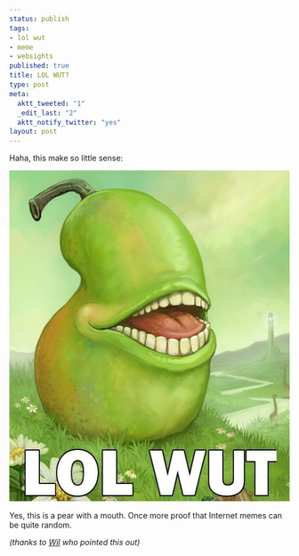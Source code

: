 ```yaml
--- 
status: publish
tags: 
- lol wut
- meme
- websights
published: true
title: LOL WUT?
type: post
meta: 
  aktt_tweeted: "1"
  _edit_last: "2"
  aktt_notify_twitter: "yes"
layout: post
---
```

Haha, this make so little sense:

<img src="/media/wp/2009/04/lol_wut.jpg" alt="LOL WUT" title="LOL WUT" width="533" height="594" class="alignnone size-full wp-image-2188" />

Yes, this is a pear with a mouth. Once more proof that Internet memes can be quite random.

<em>(thanks to <a href="http://micropipes.com/blog/">Wil</a> who pointed this out)</em>
